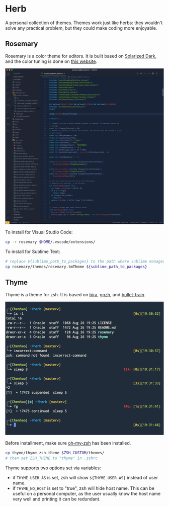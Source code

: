 # Herb

A personal collection of themes. Themes work just like herbs: they wouldn't solve any practical problem, but they could make coding more enjoyable.

## Rosemary

Rosemary is a color theme for editors. It is built based on [Solarized Dark](https://ethanschoonover.com/solarized/), and the color tuning is done on [this website](http://tmtheme-editor.herokuapp.com/).

![rosemary-screenshot](img/rosemary-screenshot.png)

To install for Visual Studio Code:

```bash
cp -r rosemary $HOME/.vscode/extensions/
```

To install for Sublime Text:

```bash
# replace ${sublime_path_to_packages} to the path where sublime manages packages
cp rosemary/themes/rosemary.tmTheme ${sublime_path_to_packages}
```

## Thyme

Thyme is a theme for zsh. It is based on [bira](https://github.com/ohmyzsh/ohmyzsh/blob/master/themes/bira.zsh-theme), [gnzh](https://github.com/ohmyzsh/ohmyzsh/blob/master/themes/gnzh.zsh-theme), and [bullet-train](https://github.com/caiogondim/bullet-train.zsh/blob/master/bullet-train.zsh-theme).

![thyme-screenshot](img/thyme-screenshot.png)

Before installment, make sure [oh-my-zsh](https://github.com/ohmyzsh/ohmyzsh) has been installed.

```bash
cp thyme/thyme.zsh-theme $ZSH_CUSTOM/themes/
# then set ZSH_THEME to "thyme" in .zshrc
```

Thyme supports two options set via variables:

- if `THYME_USER_AS` is set, zsh will show `${THYME_USER_AS}` instead of user name.
- if `THYME_NO_HOST` is set to "true", zsh will hide host name. This can be useful on a personal computer, as the user usually know the host name very well and printing it can be redundant.
